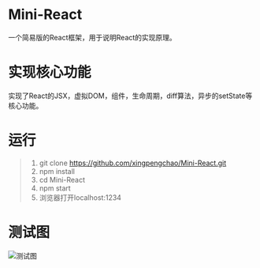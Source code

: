 # Mini-React
一个简易版的React框架，用于说明React的实现原理。

# 实现核心功能

实现了React的JSX，虚拟DOM，组件，生命周期，diff算法，异步的setState等核心功能。

# 运行

>1. git clone https://github.com/xingpengchao/Mini-React.git
>2. npm install
>3. cd Mini-React
>4. npm start
>5. 浏览器打开localhost:1234

# 测试图 


![测试图](https://github.com/xingpengchao/Mini-React/blob/master/public/test-img/Mini-React%E6%B5%8B%E8%AF%95%E5%9B%BE.PNG)
